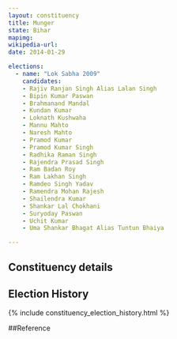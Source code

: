 ```yaml
---
layout: constituency
title: Munger
state: Bihar
mapimg: 
wikipedia-url: 
date: 2014-01-29

elections: 
  - name: "Lok Sabha 2009"
    candidates: 
    - Rajiv Ranjan Singh Alias Lalan Singh 
    - Bipin Kumar Paswan 
    - Brahmanand Mandal 
    - Kundan Kumar 
    - Loknath Kushwaha 
    - Mannu Mahto 
    - Naresh Mahto 
    - Pramod Kumar 
    - Pramod Kumar Singh 
    - Radhika Raman Singh 
    - Rajendra Prasad Singh 
    - Ram Badan Roy 
    - Ram Lakhan Singh 
    - Ramdeo Singh Yadav 
    - Ramendra Mohan Rajesh 
    - Shailendra Kumar 
    - Shankar Lal Chokhani 
    - Suryoday Paswan 
    - Uchit Kumar 
    - Uma Shankar Bhagat Alias Tuntun Bhaiya 

---
```

## Constituency details


## Election History
{% include constituency_election_history.html %}

##Reference
